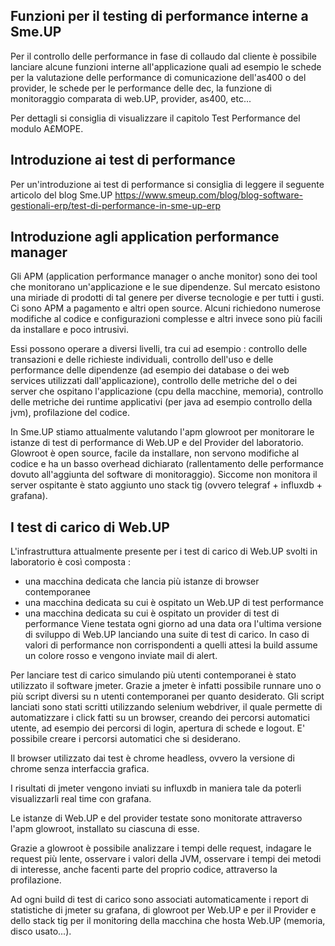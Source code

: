 ## Funzioni per il testing di performance interne a Sme.UP

Per il controllo delle performance in fase di collaudo dal cliente è possibile lanciare alcune funzioni interne all'applicazione quali ad esempio le schede per la valutazione delle performance di comunicazione dell'as400 o del provider, le schede per le performance delle dec, la funzione di monitoraggio comparata di web.UP, provider, as400, etc...

Per dettagli si consiglia di visualizzare il capitolo Test Performance del modulo A£MOPE.


## Introduzione ai test di performance

Per un'introduzione ai test di performance si consiglia di leggere il seguente articolo del blog Sme.UP
https://www.smeup.com/blog/blog-software-gestionali-erp/test-di-performance-in-sme-up-erp

## Introduzione agli application performance manager

Gli APM (application performance manager o anche monitor) sono dei tool che monitorano un'applicazione e le sue dipendenze. Sul mercato esistono una miriade di prodotti di tal genere per diverse tecnologie e per tutti i gusti. Ci sono APM a pagamento e altri open source. Alcuni richiedono numerose modifiche al codice e configurazioni complesse e altri invece sono più facili da installare e poco intrusivi.

Essi possono operare a diversi livelli, tra cui ad esempio :  controllo delle transazioni e delle richieste individuali, controllo dell'uso e delle performance delle dipendenze (ad esempio dei database o dei web services utilizzati dall'applicazione), controllo delle metriche del o dei server che ospitano l'applicazione (cpu della macchine, memoria), controllo delle metriche dei runtime applicativi (per java ad esempio controllo della jvm), profilazione del codice.

In Sme.UP stiamo attualmente valutando l'apm glowroot per monitorare le istanze di test di performance di Web.UP e del Provider del laboratorio. Glowroot è open source, facile da installare, non servono modifiche al codice e ha un basso overhead dichiarato (rallentamento delle performance dovuto all'aggiunta del software di monitoraggio). Siccome non monitora il server ospitante è stato aggiunto uno stack tig (ovvero telegraf + influxdb + grafana).

## I test di carico di Web.UP

L'infrastruttura attualmente presente per i test di carico di Web.UP svolti in laboratorio è così composta : 
- una macchina dedicata che lancia più istanze di browser contemporanee
- una macchina dedicata su cui è ospitato un Web.UP di test performance
- una macchina dedicata su cui è ospitato un provider di test di performance
Viene testata ogni giorno ad una data ora l'ultima versione di sviluppo di Web.UP lanciando una suite di test di carico. In caso di valori di performance non corrispondenti a quelli attesi la build assume un colore rosso e vengono inviate mail di alert.

Per lanciare test di carico simulando più utenti contemporanei è stato utilizzato il software jmeter. Grazie a jmeter è infatti possibile runnare uno o più script diversi su n utenti contemporanei per quanto desiderato.
Gli script lanciati sono stati scritti utilizzando selenium webdriver, il quale permette di automatizzare i click fatti su un browser, creando dei percorsi automatici utente, ad esempio dei percorsi di login, apertura di schede e logout. E' possibile creare i percorsi automatici che si desiderano.

Il browser utilizzato dai test è chrome headless, ovvero la versione di chrome senza interfaccia grafica.

I risultati di jmeter vengono inviati su influxdb in maniera tale da poterli visualizzarli real time con grafana.

Le istanze di Web.UP e del provider testate sono monitorate attraverso l'apm glowroot, installato su ciascuna di esse.

Grazie a glowroot è possibile analizzare i tempi delle request, indagare le request più lente, osservare i valori della JVM, osservare i tempi dei metodi di interesse, anche facenti parte del proprio codice, attraverso la profilazione.

Ad ogni build di test di carico sono associati automaticamente i report di statistiche di jmeter su grafana, di glowroot per Web.UP e per il Provider e dello stack tig per il monitoring della macchina che hosta Web.UP (memoria, disco usato...).



